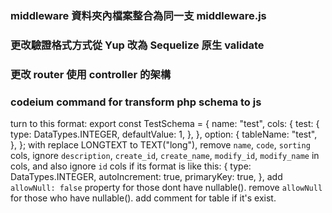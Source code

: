 ### middleware 資料夾內檔案整合為同一支 middleware.js
### 更改驗證格式方式從 Yup 改為 Sequelize 原生 validate
### 更改 router 使用 controller 的架構

### codeium command for transform php schema to js
turn to this format: 
export const TestSchema = {
  name: "test",
  cols: {
    test: {
      type: DataTypes.INTEGER,
      defaultValue: 1,
    },
  },
  option: {
    tableName: "test",
  },
};
with replace LONGTEXT to TEXT("long"), 
remove `name`, `code`, `sorting` cols,
ignore `description`, `create_id`, `create_name`, `modify_id`, `modify_name` in cols, 
and also ignore `id` cols if its format is like this: {
    type: DataTypes.INTEGER,
    autoIncrement: true,
    primaryKey: true,
},
add `allowNull: false` property for those dont have nullable().
remove `allowNull` for those who have nullable(). 
add comment for table if it's exist.
